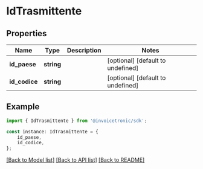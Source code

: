 # IdTrasmittente


## Properties

Name | Type | Description | Notes
------------ | ------------- | ------------- | -------------
**id_paese** | **string** |  | [optional] [default to undefined]
**id_codice** | **string** |  | [optional] [default to undefined]

## Example

```typescript
import { IdTrasmittente } from '@invoicetronic/sdk';

const instance: IdTrasmittente = {
    id_paese,
    id_codice,
};
```

[[Back to Model list]](../README.md#documentation-for-models) [[Back to API list]](../README.md#documentation-for-api-endpoints) [[Back to README]](../README.md)
